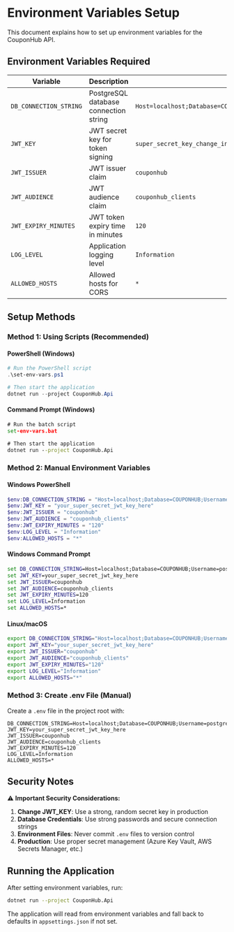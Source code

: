 # Environment Variables Setup

This document explains how to set up environment variables for the CouponHub API.

## Environment Variables Required

| Variable | Description | Default Value |
|----------|-------------|---------------|
| `DB_CONNECTION_STRING` | PostgreSQL database connection string | `Host=localhost;Database=COUPONHUB;Username=postgres;Password=123456` |
| `JWT_KEY` | JWT secret key for token signing | `super_secret_key_change_in_production` |
| `JWT_ISSUER` | JWT issuer claim | `couponhub` |
| `JWT_AUDIENCE` | JWT audience claim | `couponhub_clients` |
| `JWT_EXPIRY_MINUTES` | JWT token expiry time in minutes | `120` |
| `LOG_LEVEL` | Application logging level | `Information` |
| `ALLOWED_HOSTS` | Allowed hosts for CORS | `*` |

## Setup Methods

### Method 1: Using Scripts (Recommended)

#### PowerShell (Windows)
```powershell
# Run the PowerShell script
.\set-env-vars.ps1

# Then start the application
dotnet run --project CouponHub.Api
```

#### Command Prompt (Windows)
```cmd
# Run the batch script
set-env-vars.bat

# Then start the application
dotnet run --project CouponHub.Api
```

### Method 2: Manual Environment Variables

#### Windows PowerShell
```powershell
$env:DB_CONNECTION_STRING = "Host=localhost;Database=COUPONHUB;Username=postgres;Password=123456"
$env:JWT_KEY = "your_super_secret_jwt_key_here"
$env:JWT_ISSUER = "couponhub"
$env:JWT_AUDIENCE = "couponhub_clients"
$env:JWT_EXPIRY_MINUTES = "120"
$env:LOG_LEVEL = "Information"
$env:ALLOWED_HOSTS = "*"
```

#### Windows Command Prompt
```cmd
set DB_CONNECTION_STRING=Host=localhost;Database=COUPONHUB;Username=postgres;Password=123456
set JWT_KEY=your_super_secret_jwt_key_here
set JWT_ISSUER=couponhub
set JWT_AUDIENCE=couponhub_clients
set JWT_EXPIRY_MINUTES=120
set LOG_LEVEL=Information
set ALLOWED_HOSTS=*
```

#### Linux/macOS
```bash
export DB_CONNECTION_STRING="Host=localhost;Database=COUPONHUB;Username=postgres;Password=123456"
export JWT_KEY="your_super_secret_jwt_key_here"
export JWT_ISSUER="couponhub"
export JWT_AUDIENCE="couponhub_clients"
export JWT_EXPIRY_MINUTES="120"
export LOG_LEVEL="Information"
export ALLOWED_HOSTS="*"
```

### Method 3: Create .env File (Manual)

Create a `.env` file in the project root with:
```
DB_CONNECTION_STRING=Host=localhost;Database=COUPONHUB;Username=postgres;Password=123456
JWT_KEY=your_super_secret_jwt_key_here
JWT_ISSUER=couponhub
JWT_AUDIENCE=couponhub_clients
JWT_EXPIRY_MINUTES=120
LOG_LEVEL=Information
ALLOWED_HOSTS=*
```

## Security Notes

⚠️ **Important Security Considerations:**

1. **Change JWT_KEY**: Use a strong, random secret key in production
2. **Database Credentials**: Use strong passwords and secure connection strings
3. **Environment Files**: Never commit `.env` files to version control
4. **Production**: Use proper secret management (Azure Key Vault, AWS Secrets Manager, etc.)

## Running the Application

After setting environment variables, run:
```bash
dotnet run --project CouponHub.Api
```

The application will read from environment variables and fall back to defaults in `appsettings.json` if not set.

